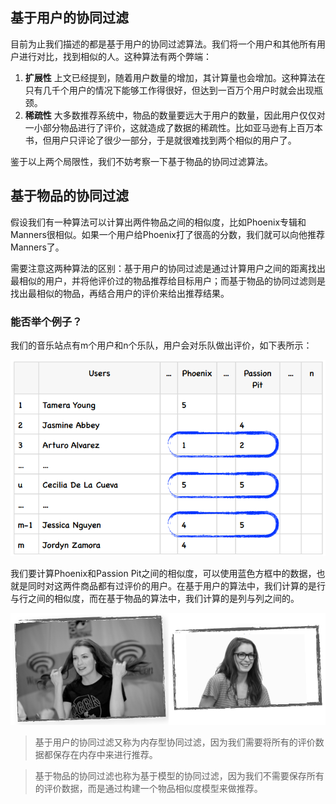 ## 基于用户的协同过滤

目前为止我们描述的都是基于用户的协同过滤算法。我们将一个用户和其他所有用户进行对比，找到相似的人。这种算法有两个弊端：

1. **扩展性** 上文已经提到，随着用户数量的增加，其计算量也会增加。这种算法在只有几千个用户的情况下能够工作得很好，但达到一百万个用户时就会出现瓶颈。
2. **稀疏性** 大多数推荐系统中，物品的数量要远大于用户的数量，因此用户仅仅对一小部分物品进行了评价，这就造成了数据的稀疏性。比如亚马逊有上百万本书，但用户只评论了很少一部分，于是就很难找到两个相似的用户了。

鉴于以上两个局限性，我们不妨考察一下基于物品的协同过滤算法。

## 基于物品的协同过滤

假设我们有一种算法可以计算出两件物品之间的相似度，比如Phoenix专辑和Manners很相似。如果一个用户给Phoenix打了很高的分数，我们就可以向他推荐Manners了。

需要注意这两种算法的区别：基于用户的协同过滤是通过计算用户之间的距离找出最相似的用户，并将他评价过的物品推荐给目标用户；而基于物品的协同过滤则是找出最相似的物品，再结合用户的评价来给出推荐结果。

### 能否举个例子？

我们的音乐站点有m个用户和n个乐队，用户会对乐队做出评价，如下表所示：

![](../img/chapter-3/chapter-3-13.png)

我们要计算Phoenix和Passion Pit之间的相似度，可以使用蓝色方框中的数据，也就是同时对这两件商品都有过评价的用户。在基于用户的算法中，我们计算的是行与行之间的相似度，而在基于物品的算法中，我们计算的是列与列之间的。

![](../img/chapter-3/chapter-3-14.png)

> 基于用户的协同过滤又称为内存型协同过滤，因为我们需要将所有的评价数据都保存在内存中来进行推荐。

> 基于物品的协同过滤也称为基于模型的协同过滤，因为我们不需要保存所有的评价数据，而是通过构建一个物品相似度模型来做推荐。

